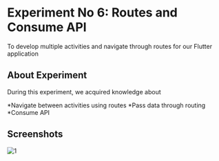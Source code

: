 # Experiment No 6: Routes and Consume API

To develop multiple activities and navigate through routes for our Flutter application

## About Experiment

During this experiment, we acquired knowledge about

*Navigate between activities using routes
*Pass data through routing
*Consume API

## Screenshots

![1](https://user-images.githubusercontent.com/128177210/232280921-7423265b-6be3-444c-8ab1-0cb0dccde03f.png)
